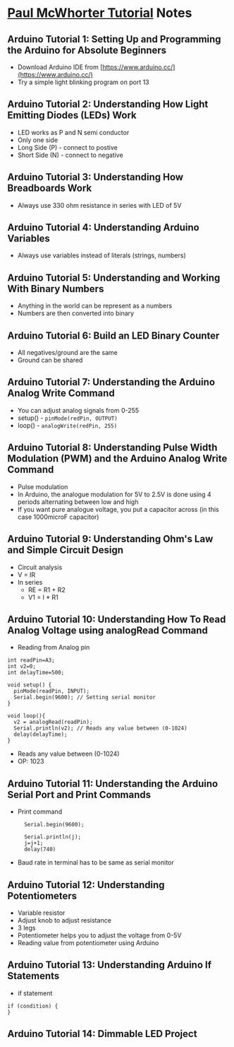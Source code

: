 # [Paul McWhorter Tutorial](https://www.youtube.com/playlist?list=PLGs0VKk2DiYw-L-RibttcvK-WBZm8WLEP) Notes

## Arduino Tutorial 1: Setting Up and Programming the Arduino for Absolute Beginners
- Download Arduino IDE from [https://www.arduino.cc/](https://www.arduino.cc/)
- Try a simple light blinking program on port 13

## Arduino Tutorial 2: Understanding How Light Emitting Diodes (LEDs) Work
- LED works as P and N semi conductor
- Only one side
- Long Side (P) - connect to postive
- Short Side (N) - connect to negative

## Arduino Tutorial 3: Understanding How Breadboards Work
- Always use 330 ohm resistance in series with LED of 5V

## Arduino Tutorial 4: Understanding Arduino Variables
- Always use variables instead of literals (strings, numbers)

## Arduino Tutorial 5: Understanding and Working With Binary Numbers
- Anything in the world can be represent as a numbers
- Numbers are then converted into binary

## Arduino Tutorial 6: Build an LED Binary Counter
- All negatives/ground are the same
- Ground can be shared

## Arduino Tutorial 7: Understanding the Arduino Analog Write Command
- You can adjust analog signals from 0-255
- setup() - `pinMode(redPin, OUTPUT)`
- loop() - `analogWrite(redPin, 255)`

## Arduino Tutorial 8: Understanding Pulse Width Modulation (PWM) and the Arduino Analog Write Command
- Pulse modulation
- In Arduino, the analogue modulation for 5V to 2.5V is done using 4 periods alternating between low and high
- If you want pure analogue voltage, you put a capacitor across (in this case 1000microF capacitor)

## Arduino Tutorial 9: Understanding Ohm's Law and Simple Circuit Design
- Circuit analysis
- V = IR
- In series
  - RE = R1 + R2
  - V1 = I * R1
  
## Arduino Tutorial 10: Understanding How To Read Analog Voltage using analogRead Command
- Reading from Analog pin
```
int readPin=A3;
int v2=0;
int delayTime=500;

void setup() {
  pinMode(readPin, INPUT);
  Serial.begin(9600); // Setting serial monitor
}

void loop(){
  v2 = analogRead(readPin);
  Serial.println(v2); // Reads any value between (0-1024)
  delay(delayTime);
}
```
- Reads any value between (0-1024)
- OP: 1023

## Arduino Tutorial 11: Understanding the Arduino Serial Port and Print Commands
- Print command
  ```
    Serial.begin(9600);
    
    Serial.println(j);
    j=j+1;
    delay(740)
  ```
- Baud rate in terminal has to be same as serial monitor 

## Arduino Tutorial 12: Understanding Potentiometers
- Variable resistor
- Adjust knob to adjust resistance
- 3 legs 
- Potentiometer helps you to adjust the voltage from 0-5V
- Reading value from potentiometer using Arduino

## Arduino Tutorial 13: Understanding Arduino If Statements
- if statement
```
if (condition) {
}
```

## Arduino Tutorial 14: Dimmable LED Project
